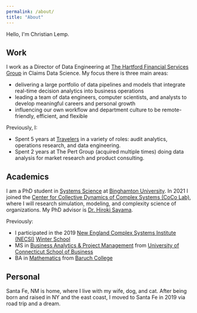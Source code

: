 ```yaml
---
permalink: /about/
title: "About"
---
```


Hello, I'm Christian Lemp.

## Work

I work as a Director of Data Engineering at [The Hartford Financial Services Group](https://www.thehartford.com/) in Claims Data Science. My focus there is three main areas:
    
- delivering a large portfolio of data pipelines and models that integrate real-time decision analytics into business operations
- leading a team of data engineers, computer scientists, and analysts to develop meaningful careers and personal growth
- influencing our own workflow and department culture to be remote-friendly, efficient, and flexible

Previously, I:

* Spent 5 years at [Travelers](http://www.travelers.com) in a variety of roles: audit analytics, operations research, and data engineering.
* Spent 2 years at The Pert Group (acquired multiple times) doing data analysis for market research and product consulting. 

## Academics

I am a PhD student in [Systems Science](https://www.binghamton.edu/apps/academics/program/gd/systems-science) at [Binghamton University](https://www.binghamton.edu/watson/). In 2021 I joined the [Center for Collective Dynamics of Complex Systems (CoCo Lab)](http://coco.binghamton.edu/), where I will research simulation, modeling, and complexity science of organizations. My PhD advisor is [Dr. Hiroki Sayama](http://bingweb.binghamton.edu/~sayama/).

Previously:

* I participated in the 2019 [New England Complex Systems Institute (NECSI)](http://www.necsi.edu) [Winter School](https://necsi.edu/winter-school)
* MS in [Business Analytics & Project Management](https://msbapm.business.uconn.edu/) from [University of Connecticut School of Business](https://www.business.uconn.edu/)
* BA in [Mathematics](https://mfeapp.baruch.cuny.edu/math/) from [Baruch College](https://www.baruch.cuny.edu/)


## Personal

Santa Fe, NM is home, where I live with my wife, dog, and cat. After being born and raised in NY and the east coast, I moved to Santa Fe in 2019 via road trip and a dream.